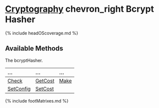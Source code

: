 # [Cryptography](https://reglue4go.github.io/cryptography/ 'Cryptography') <span class="material-symbols-outlined"> chevron_right </span> Bcrypt Hasher

{% include headOScoverage.md %}

## Available Methods

The bcryptHasher.

| &#8230;                 | &#8230;             | &#8230;       |
| :---------------------- | :------------------ | :------------ |
| [Check](#check)         | [GetCost](#getcost) | [Make](#make) |
| [SetConfig](#setconfig) | [SetCost](#setcost) |               |

{% include footMatrixes.md %}
